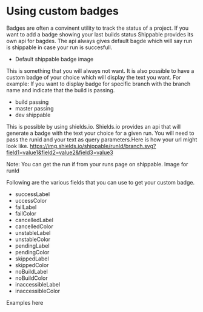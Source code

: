 # Using custom badges

Badges are often a convinent utility to track the status of a project. If you want to add a badge showing your last builds status Shippable provides its own api for bagdes. The api always gives default bagde which will say run is shippable in case your run is succesfull.

- Default shippable badge image

This is something that you will always not want. It is also possible to have a custom badge of your choice which will display the text you want. For example: If you want to display badge for specific branch with the branch name and indicate that the build is passing.

- build passing
- master passing
- dev shippable

This is possible by using shields.io. Shields.io provides an api that will generate a badge with the text your choice for a given run. You will need to pass the runid and your text as query parameters.Here is how your url might look like.
https://img.shields.io/shippable/runId/branch.svg?field1=value1&field2=value2&field3=value3

Note: You can get the run if from your runs page on shippable.
Image for runId

Following are the various fields that you can use to get your custom badge.
  - successLabel
  - uccessColor
  - failLabel
  - failColor
  - cancelledLabel
  - cancelledColor
  - unstableLabel
  - unstableColor
  - pendingLabel
  - pendingColor
  - skippedLabel
  - skippedColor
  - noBuildLabel
  - noBuildColor
  - inaccessibleLabel
  - inaccessibleColor

Examples here
